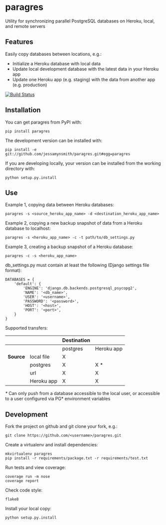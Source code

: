 paragres
========

Utility for synchronizing parallel PostgreSQL databases on Heroku, local, and remote servers

Features
--------

Easily copy databases between locations, e.g.:
* Initialize a Heroku database with local data
* Update local development database with the latest data in your Heroku app
* Update one Heroku app (e.g. staging) with the data from another app (e.g. production)


[![Build Status](https://travis-ci.org/jessamynsmith/paragres.svg?branch=master)](https://travis-ci.org/jessamynsmith/paragres)

Installation
------------

You can get paragres from PyPI with:

    pip install paragres

The development version can be installed with:

    pip install -e git://github.com/jessamynsmith/paragres.git#egg=paragres

If you are developing locally, your version can be installed from the working directory with:

    python setup.py.install


Use
---

Example 1, copying data between Heroku databases:

    paragres -s <source_heroku_app_name> -d <destination_heroku_app_name>

Example 2, copying a new backup snapshot of data from a Heroku database to localhost:

    paragres -s <heroku_app_name> -c -t path/to/db_settings.py
    
Example 3, creating a backup snapshot of a Heroku database:

    paragres -c -s <heroku_app_name>
    
db_settings.py must contain at least the following (Django settings file format):

    DATABASES = {
        'default': {
            'ENGINE': 'django.db.backends.postgresql_psycopg2',
            'NAME': '<db_name>',
            'USER': '<username>',
            'PASSWORD': '<password>',
            'HOST': '<host>',
            'PORT': '<port>',
        }
    }

Supported transfers:

|  |  | Destination |  |
| --- | --- | --- | --- |
|  |  | postgres | Heroku app |
| **Source** | local file | X |  |
|  | postgres | X | X * |
|  | url | X | X |
|  | Heroku app | X | X |

_*_ Can only push from a database accessible to the local user,
or accessible to a user configured via PG* environment variables


Development
-----------

Fork the project on github and git clone your fork, e.g.:

    git clone https://github.com/<username>/paragres.git

Create a virtualenv and install dependencies:

    mkvirtualenv paragres
    pip install -r requirements/package.txt -r requirements/test.txt

Run tests and view coverage:

    coverage run -m nose
    coverage report

Check code style:

    flake8

Install your local copy:

    python setup.py.install
